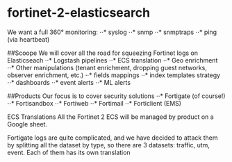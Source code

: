 # fortinet-2-elasticsearch
We want a full 360° monitoring: 
⋅⋅* syslog
⋅⋅* snmp
⋅⋅* snmptraps
⋅⋅* ping (via heartbeat)

##Scoope
We will cover all the road for squeezing Fortinet logs on Elasticseach
⋅⋅* Logstash pipelines
⋅⋅* ECS translation
⋅⋅* Geo enrichment
⋅⋅* Other manipulations (tenant enrichment, dropping guest networks, observer enrichment, etc.)
⋅⋅* fields mappings
⋅⋅* index templates strategy
⋅⋅* dashboards
⋅⋅* event alerts
⋅⋅* ML alerts

##Products 
Our focus is to cover security solutions
⋅⋅* Fortigate (of course!)
⋅⋅* Fortisandbox
⋅⋅* Fortiweb
⋅⋅* Fortimail
⋅⋅* Forticlient (EMS)

ECS Translations
All the Fortinet 2 ECS will be managed by product on a Google sheet.

Fortigate logs are quite complicated, and we have decided to attack them by splitting all the dataset by type, so there are 3 datasets: traffic, utm, event. Each of them has its own translation

